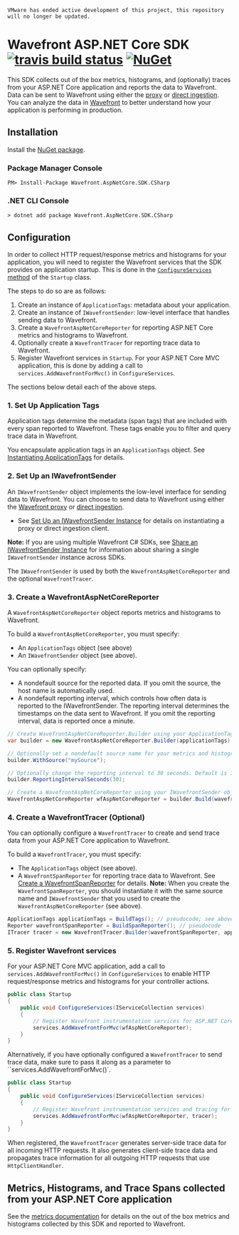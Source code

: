 ```
VMware has ended active development of this project, this repository will no longer be updated.
```
# Wavefront ASP.NET Core SDK [![travis build status](https://travis-ci.com/wavefrontHQ/wavefront-aspnetcore-sdk-csharp.svg?branch=master)](https://travis-ci.com/wavefrontHQ/wavefront-aspnetcore-sdk-csharp) [![NuGet](https://img.shields.io/nuget/v/Wavefront.AspNetCore.SDK.CSharp.svg)](https://www.nuget.org/packages/Wavefront.AspNetCore.SDK.CSharp)

This SDK collects out of the box metrics, histograms, and (optionally) traces from your ASP.NET Core application and reports the data to Wavefront. Data can be sent to Wavefront using either the [proxy](https://docs.wavefront.com/proxies.html) or [direct ingestion](https://docs.wavefront.com/direct_ingestion.html). You can analyze the data in [Wavefront](https://www.wavefront.com) to better understand how your application is performing in production.

## Installation
Install the [NuGet package](https://www.nuget.org/packages/Wavefront.AspNetCore.SDK.CSharp/).

### Package Manager Console

```
PM> Install-Package Wavefront.AspNetCore.SDK.CSharp
```

### .NET CLI Console

```
> dotnet add package Wavefront.AspNetCore.SDK.CSharp
```

## Configuration
In order to collect HTTP request/response metrics and histograms for your application, you will need to register the Wavefront services that the SDK provides on application startup. This is done in the [`ConfigureServices` method](https://docs.microsoft.com/en-us/aspnet/core/fundamentals/startup?view=aspnetcore-2.1#the-configureservices-method) of the `Startup` class.

The steps to do so are as follows:
1. Create an instance of `ApplicationTags`: metadata about your application.
2. Create an instance of `IWavefrontSender`: low-level interface that handles sending data to Wavefront.
3. Create a `WavefrontAspNetCoreReporter` for reporting ASP.NET Core metrics and histograms to Wavefront.
4. Optionally create a `WavefrontTracer` for reporting trace data to Wavefront.
5. Register Wavefront services in `Startup`. For your ASP.NET Core MVC application, this is done by adding a call to `services.AddWavefrontForMvc()` in `ConfigureServices`.

The sections below detail each of the above steps.

### 1. Set Up Application Tags
Application tags determine the metadata (span tags) that are included with every span reported to Wavefront. These tags enable you to filter and query trace data in Wavefront.

You encapsulate application tags in an `ApplicationTags` object.
See [Instantiating ApplicationTags](https://github.com/wavefrontHQ/wavefront-sdk-doc-sources/blob/master/csharp/applicationtags.md#application-tags) for details.

### 2. Set Up an IWavefrontSender

An `IWavefrontSender` object implements the low-level interface for sending data to Wavefront. You can choose to send data to Wavefront using either the [Wavefront proxy](https://docs.wavefront.com/proxies.html) or [direct ingestion](https://docs.wavefront.com/direct_ingestion.html).

* See [Set Up an IWavefrontSender Instance](https://github.com/wavefrontHQ/wavefront-sdk-doc-sources/blob/master/csharp/wavefrontsender.md#set-up-an-iwavefrontsender-instance) for details on instantiating a proxy or direct ingestion client.

**Note:** If you are using multiple Wavefront C# SDKs, see [Share an IWavefrontSender Instance](https://github.com/wavefrontHQ/wavefront-sdk-doc-sources/blob/master/csharp/wavefrontsender.md#share-an-iwavefrontsender-instance) for information about sharing a single `IWavefrontSender` instance across SDKs.

The `IWavefrontSender` is used by both the `WavefrontAspNetCoreReporter` and the optional `WavefrontTracer`.

### 3. Create a WavefrontAspNetCoreReporter
A `WavefrontAspNetCoreReporter` object reports metrics and histograms to Wavefront.

To build a `WavefrontAspNetCoreReporter`, you must specify:
* An `ApplicationTags` object (see above)
* An `IWavefrontSender` object (see above).

You can optionally specify:
* A nondefault source for the reported data. If you omit the source, the host name is automatically used.
* A nondefault reporting interval, which controls how often data is reported to the IWavefrontSender. The reporting interval determines the timestamps on the data sent to Wavefront. If you omit the reporting interval, data is reported once a minute.

```csharp
// Create WavefrontAspNetCoreReporter.Builder using your ApplicationTags object.
var builder = new WavefrontAspNetCoreReporter.Builder(applicationTags);

// Optionally set a nondefault source name for your metrics and histograms. Omit this statement to use the host name.
builder.WithSource("mySource");

// Optionally change the reporting interval to 30 seconds. Default is 1 minute
builder.ReportingIntervalSeconds(30);

// Create a WavefrontAspNetCoreReporter using your IWavefrontSender object
WavefrontAspNetCoreReporter wfAspNetCoreReporter = builder.Build(wavefrontSender);
```

### 4. Create a WavefrontTracer (Optional)

You can optionally configure a `WavefrontTracer` to create and send trace data from your ASP.NET Core application to Wavefront.

To build a `WavefrontTracer`, you must specify:
* The `ApplicationTags` object (see above).
* A `WavefrontSpanReporter` for reporting trace data to Wavefront. See [Create a WavefrontSpanReporter](https://github.com/wavefrontHQ/wavefront-opentracing-sdk-csharp#create-a-wavefrontspanreporter) for details.
  **Note:** When you create the `WavefrontSpanReporter`, you should instantiate it with the same source name and `IWavefrontSender` that you used to create the `WavefrontAspNetCoreReporter` (see above).

```csharp
ApplicationTags applicationTags = BuildTags(); // pseudocode; see above
Reporter wavefrontSpanReporter = BuildSpanReporter(); // pseudocode
ITracer tracer = new WavefrontTracer.Builder(wavefrontSpanReporter, applicationTags).Build();
```

### 5. Register Wavefront services
For your ASP.NET Core MVC application, add a call to `services.AddWavefrontForMvc()` in `ConfigureServices` to enable HTTP request/response metrics and histograms for your controller actions.

```csharp
public class Startup
{
    public void ConfigureServices(IServiceCollection services)
    {
        // Register Wavefront instrumentation services for ASP.NET Core MVC
        services.AddWavefrontForMvc(wfAspNetCoreReporter);
    }
}
```

Alternatively, if you have optionally configured a `WavefrontTracer` to send trace data, make sure to pass it along as a parameter to ``services.AddWavefrontForMvc()`.

```csharp
public class Startup
{
    public void ConfigureServices(IServiceCollection services)
    {
        // Register Wavefront instrumentation services and tracing for ASP.NET Core MVC
        services.AddWavefrontForMvc(wfAspNetCoreReporter, tracer);
    }
}
```

When registered, the `WavefrontTracer` generates server-side trace data for all incoming HTTP requests. It also generates client-side trace data and propagates trace information for all outgoing HTTP requests that use `HttpClientHandler`.

## Metrics, Histograms, and Trace Spans collected from your ASP.NET Core application

See the [metrics documentation](https://github.com/wavefrontHQ/wavefront-aspnetcore-sdk-csharp/blob/master/docs/metrics_mvc.md#metrics-histograms-and-trace-spans-provided-for-aspnet-core-mvc) for details on the out of the box metrics and histograms collected by this SDK and reported to Wavefront.

